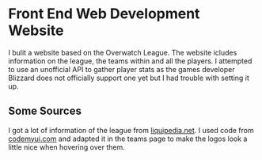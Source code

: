 # Front End Web Development Website
I bulit a website based on the Overwatch League. The website icludes information on the league, the teams within and all the players.
I attempted to use an unofficial API to gather player stats as the games developer Blizzard does not officially support one yet but I had trouble with setting it up.
## Some Sources
I got a lot of information of the league from [liquipedia.net](http://liquipedia.net/overwatch/Overwatch_League/Season_1/Regular_Season).
I used code from [codemyui.com](https://codemyui.com/card-ui-blog-tiles-layout-pure-css/) and adapted it in the teams page to make the logos look a little nice when hovering over them.